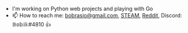 - I'm working on Python web projects and playing with Go 
- 📫 How to reach me: bobrasio@gmail.com, [STEAM](https://steamcommunity.com/id/pibux), [Reddit](https://www.reddit.com/user/pibuxd), Discord: 𝔹𝕠𝕓𝕚𝕜#4810 👍
